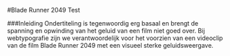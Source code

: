 #Blade Runner 2049 Test

###Inleiding
Ondertiteling is tegenwoordig erg basaal en brengt de spanning en opwinding van het geluid van een film niet goed over. Bij webtypografie zijn we verantwoordelijk voor het voorzien van een videoclip van de film Blade Runner 2049 met een visueel sterke geluidsweergave. 


